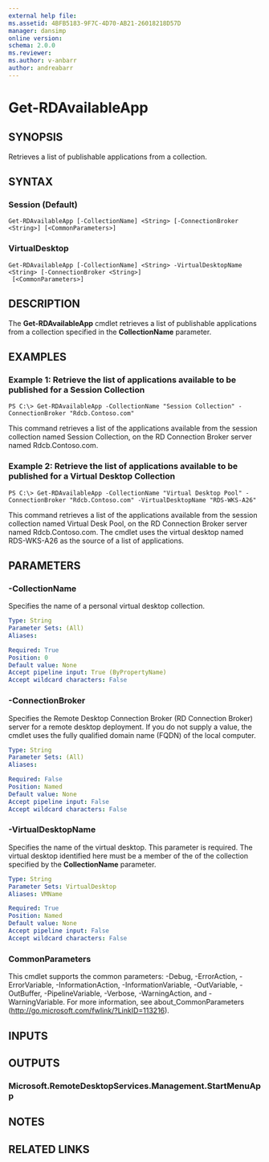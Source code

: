 ```yaml
---
external help file: 
ms.assetid: 4BFB5183-9F7C-4D70-AB21-26018218D57D
manager: dansimp
online version: 
schema: 2.0.0
ms.reviewer:
ms.author: v-anbarr
author: andreabarr
---
```


# Get-RDAvailableApp

## SYNOPSIS
Retrieves a list of publishable applications from a collection.

## SYNTAX

### Session (Default)
```
Get-RDAvailableApp [-CollectionName] <String> [-ConnectionBroker <String>] [<CommonParameters>]
```

### VirtualDesktop
```
Get-RDAvailableApp [-CollectionName] <String> -VirtualDesktopName <String> [-ConnectionBroker <String>]
 [<CommonParameters>]
```

## DESCRIPTION
The **Get-RDAvailableApp** cmdlet retrieves a list of publishable applications from a collection specified in the **CollectionName** parameter.

## EXAMPLES

### Example 1: Retrieve the list of applications available to be published for a Session Collection
```
PS C:\> Get-RDAvailableApp -CollectionName "Session Collection" -ConnectionBroker "Rdcb.Contoso.com"
```

This command retrieves a list of the applications available from the session collection named Session Collection, on the RD Connection Broker server named Rdcb.Contoso.com.

### Example 2: Retrieve the list of applications available to be published for a Virtual Desktop Collection
```
PS C:\> Get-RDAvailableApp -CollectionName "Virtual Desktop Pool" -ConnectionBroker "Rdcb.Contoso.com" -VirtualDesktopName "RDS-WKS-A26"
```

This command retrieves a list of the applications available from the session collection named Virtual Desk Pool, on the RD Connection Broker server named Rdcb.Contoso.com.
The cmdlet uses the virtual desktop named RDS-WKS-A26 as the source of a list of applications.

## PARAMETERS

### -CollectionName
Specifies the name of a personal virtual desktop collection.

```yaml
Type: String
Parameter Sets: (All)
Aliases: 

Required: True
Position: 0
Default value: None
Accept pipeline input: True (ByPropertyName)
Accept wildcard characters: False
```

### -ConnectionBroker
Specifies the Remote Desktop Connection Broker (RD Connection Broker) server for a remote desktop deployment.
If you do not supply a value, the cmdlet uses the fully qualified domain name (FQDN) of the local computer.

```yaml
Type: String
Parameter Sets: (All)
Aliases: 

Required: False
Position: Named
Default value: None
Accept pipeline input: False
Accept wildcard characters: False
```

### -VirtualDesktopName
Specifies the name of the virtual desktop.
This parameter is required.
The virtual desktop identified here must be a member of the of the collection specified by the **CollectionName** parameter.

```yaml
Type: String
Parameter Sets: VirtualDesktop
Aliases: VMName

Required: True
Position: Named
Default value: None
Accept pipeline input: False
Accept wildcard characters: False
```

### CommonParameters
This cmdlet supports the common parameters: -Debug, -ErrorAction, -ErrorVariable, -InformationAction, -InformationVariable, -OutVariable, -OutBuffer, -PipelineVariable, -Verbose, -WarningAction, and -WarningVariable. For more information, see about_CommonParameters (http://go.microsoft.com/fwlink/?LinkID=113216).

## INPUTS

## OUTPUTS

### Microsoft.RemoteDesktopServices.Management.StartMenuApp

## NOTES

## RELATED LINKS


